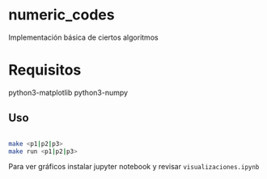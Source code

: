 # numeric_codes
Implementación básica de ciertos algoritmos

# Requisitos
python3-matplotlib
python3-numpy

## Uso

```bash

make <p1|p2|p3>
make run <p1|p2|p3>
```
Para ver gráficos instalar jupyter notebook y revisar `visualizaciones.ipynb`
